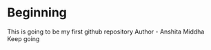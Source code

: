 # Beginning
This is going to be my first github repository
Author - Anshita Middha
<br> 
Keep going
